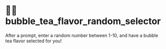 # 🧋🐍 bubble_tea_flavor_random_selector

After a prompt, enter a random number between 1-10, and have a bubble tea flavor selected for you!
